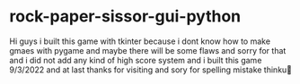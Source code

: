 # rock-paper-sissor-gui-python
Hi guys i built this game with tkinter because i dont know  how to make gmaes with pygame and maybe there will be some flaws and sorry for that  and i did not add any kind of high score system and i built this game 9/3/2022 and at last thanks for visiting and sory for spelling mistake thinku🥰  
